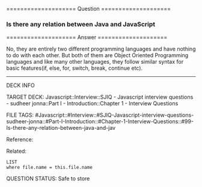 ==================== Question ====================  

### Is there any relation between Java and JavaScript  

==================== Answer ====================  

No, they are entirely two different programming languages and have nothing to do
with each other. But both of them are Object Oriented Programming languages and
like many other languages, they follow similar syntax for basic features(if,
else, for, switch, break, continue etc).

---

DECK INFO

TARGET DECK: Javascript::Interview::SJIQ - Javascript interview questions -
sudheer jonna::Part I - Introduction::Chapter 1 - Interview Questions

FILE TAGS:
#Javascript::#Interview::#SJIQ-Javascript-interview-questions-sudheer-jonna::#Part-I-Introduction::#Chapter-1-Interview-Questions::#99-Is-there-any-relation-between-java-and-jav

Reference:

Related:

```dataview
LIST
where file.name = this.file.name
```

QUESTION STATUS: Safe to store
